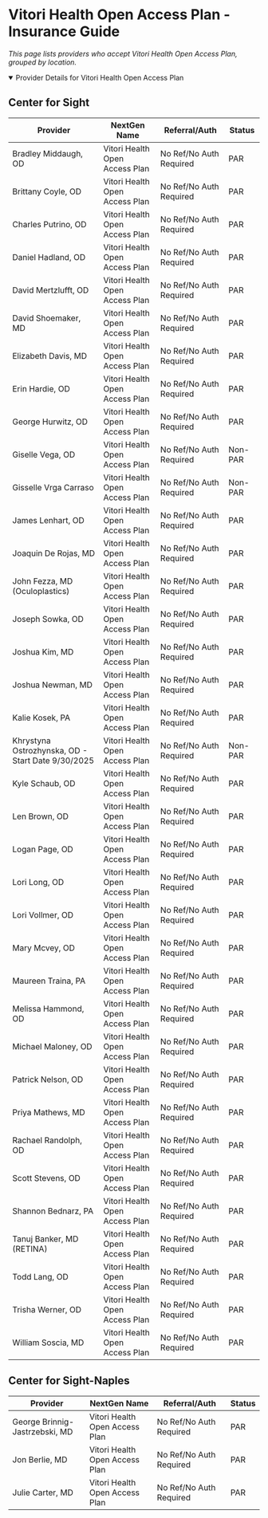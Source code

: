 # Vitori Health Open Access Plan - Insurance Guide

*This page lists providers who accept Vitori Health Open Access Plan, grouped by location.*

<details open><summary>Provider Details for Vitori Health Open Access Plan</summary>

## Center for Sight

| Provider | NextGen Name | Referral/Auth | Status |
|----------|-------------|--------------|--------|
| Bradley Middaugh, OD | Vitori Health Open Access Plan | No Ref/No Auth Required | PAR |
| Brittany Coyle, OD | Vitori Health Open Access Plan | No Ref/No Auth Required | PAR |
| Charles Putrino, OD | Vitori Health Open Access Plan | No Ref/No Auth Required | PAR |
| Daniel Hadland, OD | Vitori Health Open Access Plan | No Ref/No Auth Required | PAR |
| David Mertzlufft, OD | Vitori Health Open Access Plan | No Ref/No Auth Required | PAR |
| David Shoemaker, MD | Vitori Health Open Access Plan | No Ref/No Auth Required | PAR |
| Elizabeth Davis, MD | Vitori Health Open Access Plan | No Ref/No Auth Required | PAR |
| Erin Hardie, OD | Vitori Health Open Access Plan | No Ref/No Auth Required | PAR |
| George Hurwitz, OD | Vitori Health Open Access Plan | No Ref/No Auth Required | PAR |
| Giselle Vega, OD | Vitori Health Open Access Plan | No Ref/No Auth Required | Non-PAR |
| Gisselle Vrga Carraso | Vitori Health Open Access Plan | No Ref/No Auth Required | Non-PAR |
| James Lenhart, OD | Vitori Health Open Access Plan | No Ref/No Auth Required | PAR |
| Joaquin De Rojas, MD | Vitori Health Open Access Plan | No Ref/No Auth Required | PAR |
| John Fezza, MD (Oculoplastics) | Vitori Health Open Access Plan | No Ref/No Auth Required | PAR |
| Joseph Sowka, OD | Vitori Health Open Access Plan | No Ref/No Auth Required | PAR |
| Joshua Kim, MD | Vitori Health Open Access Plan | No Ref/No Auth Required | PAR |
| Joshua Newman, MD | Vitori Health Open Access Plan | No Ref/No Auth Required | PAR |
| Kalie Kosek, PA | Vitori Health Open Access Plan | No Ref/No Auth Required | PAR |
| Khrystyna Ostrozhynska, OD - Start Date 9/30/2025 | Vitori Health Open Access Plan | No Ref/No Auth Required | Non-PAR |
| Kyle Schaub, OD | Vitori Health Open Access Plan | No Ref/No Auth Required | PAR |
| Len Brown, OD | Vitori Health Open Access Plan | No Ref/No Auth Required | PAR |
| Logan Page, OD | Vitori Health Open Access Plan | No Ref/No Auth Required | PAR |
| Lori Long, OD | Vitori Health Open Access Plan | No Ref/No Auth Required | PAR |
| Lori Vollmer, OD | Vitori Health Open Access Plan | No Ref/No Auth Required | PAR |
| Mary Mcvey, OD | Vitori Health Open Access Plan | No Ref/No Auth Required | PAR |
| Maureen Traina, PA | Vitori Health Open Access Plan | No Ref/No Auth Required | PAR |
| Melissa Hammond, OD | Vitori Health Open Access Plan | No Ref/No Auth Required | PAR |
| Michael Maloney, OD | Vitori Health Open Access Plan | No Ref/No Auth Required | PAR |
| Patrick Nelson, OD | Vitori Health Open Access Plan | No Ref/No Auth Required | PAR |
| Priya Mathews, MD | Vitori Health Open Access Plan | No Ref/No Auth Required | PAR |
| Rachael Randolph, OD | Vitori Health Open Access Plan | No Ref/No Auth Required | PAR |
| Scott Stevens, OD | Vitori Health Open Access Plan | No Ref/No Auth Required | PAR |
| Shannon Bednarz, PA | Vitori Health Open Access Plan | No Ref/No Auth Required | PAR |
| Tanuj Banker, MD (RETINA) | Vitori Health Open Access Plan | No Ref/No Auth Required | PAR |
| Todd Lang, OD | Vitori Health Open Access Plan | No Ref/No Auth Required | PAR |
| Trisha Werner, OD | Vitori Health Open Access Plan | No Ref/No Auth Required | PAR |
| William Soscia, MD | Vitori Health Open Access Plan | No Ref/No Auth Required | PAR |

## Center for Sight-Naples

| Provider | NextGen Name | Referral/Auth | Status |
|----------|-------------|--------------|--------|
| George Brinnig-Jastrzebski, MD | Vitori Health Open Access Plan | No Ref/No Auth Required | PAR |
| Jon Berlie, MD | Vitori Health Open Access Plan | No Ref/No Auth Required | PAR |
| Julie Carter, MD | Vitori Health Open Access Plan | No Ref/No Auth Required | PAR |

</details>

